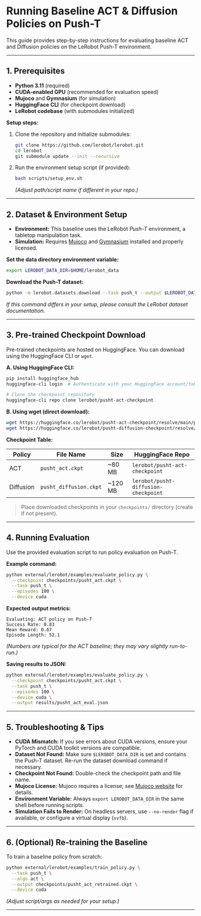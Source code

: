 # Running Baseline ACT & Diffusion Policies on Push-T

This guide provides step-by-step instructions for evaluating baseline ACT and Diffusion policies on the LeRobot Push-T environment.

---

## 1. Prerequisites

- **Python 3.11** (required)
- **CUDA-enabled GPU** (recommended for evaluation speed)
- **Mujoco** and **Gymnasium** (for simulation)
- **HuggingFace CLI** (for checkpoint download)
- **LeRobot codebase** (with submodules initialized)

**Setup steps:**
1. Clone the repository and initialize submodules:
   ```bash
   git clone https://github.com/lerobot/lerobot.git
   cd lerobot
   git submodule update --init --recursive
   ```
2. Run the environment setup script (if provided):
   ```bash
   bash scripts/setup_env.sh
   ```
   *(Adjust path/script name if different in your repo.)*

---

## 2. Dataset & Environment Setup

- **Environment:** This baseline uses the LeRobot *Push-T* environment, a tabletop manipulation task.
- **Simulation:** Requires [Mujoco](https://mujoco.org/) and [Gymnasium](https://gymnasium.farama.org/) installed and properly licensed.

**Set the data directory environment variable:**
```bash
export LEROBOT_DATA_DIR=$HOME/lerobot_data
```

**Download the Push-T dataset:**
```bash
python -m lerobot.datasets.download --task push_t --output $LEROBOT_DATA_DIR
```
*If this command differs in your setup, please consult the LeRobot dataset documentation.*

---

## 3. Pre-trained Checkpoint Download

Pre-trained checkpoints are hosted on HuggingFace. You can download using the HuggingFace CLI or `wget`.

**A. Using HuggingFace CLI:**
```bash
pip install huggingface_hub
huggingface-cli login  # Authenticate with your HuggingFace account/token

# Clone the checkpoint repository
huggingface-cli repo clone lerobot/pusht-act-checkpoint
```

**B. Using wget (direct download):**
```bash
wget https://huggingface.co/lerobot/pusht-act-checkpoint/resolve/main/pusht_act.ckpt -O checkpoints/pusht_act.ckpt
wget https://huggingface.co/lerobot/pusht-diffusion-checkpoint/resolve/main/pusht_diffusion.ckpt -O checkpoints/pusht_diffusion.ckpt
```

**Checkpoint Table:**

| Policy    | File Name               | Size     | HuggingFace Repo                          |
|-----------|------------------------|----------|--------------------------------------------|
| ACT       | `pusht_act.ckpt`       | ~80 MB   | `lerobot/pusht-act-checkpoint`             |
| Diffusion | `pusht_diffusion.ckpt` | ~120 MB  | `lerobot/pusht-diffusion-checkpoint`       |

> Place downloaded checkpoints in your `checkpoints/` directory (create if not present).

---

## 4. Running Evaluation

Use the provided evaluation script to run policy evaluation on Push-T.

**Example command:**
```bash
python external/lerobot/examples/evaluate_policy.py \
  --checkpoint checkpoints/pusht_act.ckpt \
  --task push_t \
  --episodes 100 \
  --device cuda
```

**Expected output metrics:**
```
Evaluating: ACT policy on Push-T
Success Rate: 0.83
Mean Reward: 0.67
Episode Length: 52.1
```
*(Numbers are typical for the ACT baseline; they may vary slightly run-to-run.)*

**Saving results to JSON:**
```bash
python external/lerobot/examples/evaluate_policy.py \
  --checkpoint checkpoints/pusht_act.ckpt \
  --task push_t \
  --episodes 100 \
  --device cuda \
  --output results/pusht_act_eval.json
```

---

## 5. Troubleshooting & Tips

- **CUDA Mismatch:** If you see errors about CUDA versions, ensure your PyTorch and CUDA toolkit versions are compatible.
- **Dataset Not Found:** Make sure `$LEROBOT_DATA_DIR` is set and contains the Push-T dataset. Re-run the dataset download command if necessary.
- **Checkpoint Not Found:** Double-check the checkpoint path and file name.
- **Mujoco License:** Mujoco requires a license; see [Mujoco website](https://mujoco.org/) for details.
- **Environment Variable:** Always `export LEROBOT_DATA_DIR` in the same shell before running scripts.
- **Simulation Fails to Render:** On headless servers, use `--no-render` flag if available, or configure a virtual display (`xvfb`).

---

## 6. (Optional) Re-training the Baseline

To train a baseline policy from scratch:

```bash
python external/lerobot/examples/train_policy.py \
  --task push_t \
  --algo act \
  --output checkpoints/pusht_act_retrained.ckpt \
  --device cuda
```
*(Adjust script/args as needed for your setup.)*

---